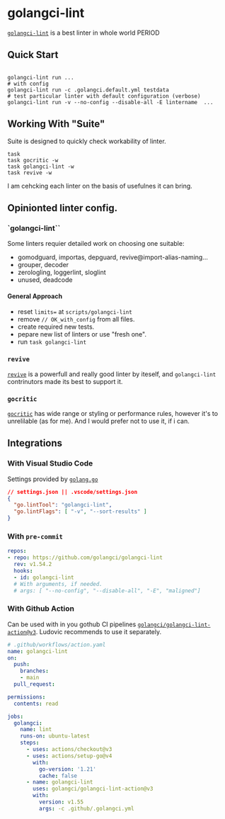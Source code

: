 <!-- menu: golangci-lint  -->
<!-- github: https://github.com/golangci/  -->
# golangci-lint

[`golangci-lint`](https://github.com/golangci/golangci-lint) is a best linter in whole world PERIOD

## Quick Start

```shell

golangci-lint run ...
# with config
golangci-lint run -c .golangci.default.yml testdata
# test particular linter with default configuration (verbose)
golangci-lint run -v --no-config --disable-all -E lintername  ...
```

## Working With "Suite"

Suite is designed to quickly check workability of linter.

```shell
task
task gocritic -w
task golangci-lint -w
task revive -w
```

I am cehcking each linter on the basis of usefulnes it can bring.

## Opinionted linter config.

### `golangci-lint``


Some linters requier detailed work on choosing one suitable:

- gomodguard, importas, depguard, revive@import-alias-naming...
- grouper, decoder
- zerologling, loggerlint, sloglint
- unused, deadcode


#### General Approach
- reset  `limits=` at `scripts/golangci-lint`
- remove `// OK_with_config` from all files.
- create required new tests.
- pepare new list of linters or use "fresh one".
- run `task golangci-lint`

### `revive`

[`revive`](https://github.com/mgechev/revive/) is a powerfull and really good linter by iteself, and `golangci-lint` contrinutors made its best to support it.

### `gocritic`

[`gocritic`](https://github.com/go-critic/go-critic) has wide range or styling or performance rules, however it's to unrelilable (as for me). And I would prefer not to use it, if i can.

## Integrations

### With Visual Studio Code

Settings provided by [`golang.go`](https://marketplace.visualstudio.com/items?itemName=golang.go)

```json
// settings.json || .vscode/settings.json
{
  "go.lintTool": "golangci-lint",
  "go.lintFlags": [ "-v", "--sort-results" ]
}
```

### With `pre-commit`

```yaml
repos:
- repo: https://github.com/golangci/golangci-lint
  rev: v1.54.2
  hooks:
  - id: golangci-lint
  # With arguments, if needed.
  # args: [ "--no-config", "--disable-all", "-E", "maligned"]

```

### With Github Action

Can be used with in you gothub CI pipelines [`golangci/golangci-lint-action@v3`](https://github.com/golangci/golangci-lint-action). Ludovic recommends to use it separately.


```yaml
# .github/workflows/action.yaml
name: golangci-lint
on:
  push:
    branches:
    - main
  pull_request:

permissions:
  contents: read

jobs:
  golangci:
    name: lint
    runs-on: ubuntu-latest
    steps:
      - uses: actions/checkout@v3
      - uses: actions/setup-go@v4
        with:
          go-version: '1.21'
          cache: false
      - name: golangci-lint
        uses: golangci/golangci-lint-action@v3
        with:
          version: v1.55
          args: -c .github/.golangci.yml
```





